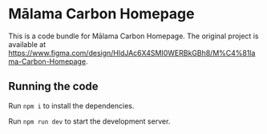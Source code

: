 
  # Mālama Carbon Homepage

  This is a code bundle for Mālama Carbon Homepage. The original project is available at https://www.figma.com/design/HldJAc6X4SMI0WERBkGBh8/M%C4%81lama-Carbon-Homepage.

  ## Running the code

  Run `npm i` to install the dependencies.

  Run `npm run dev` to start the development server.
  